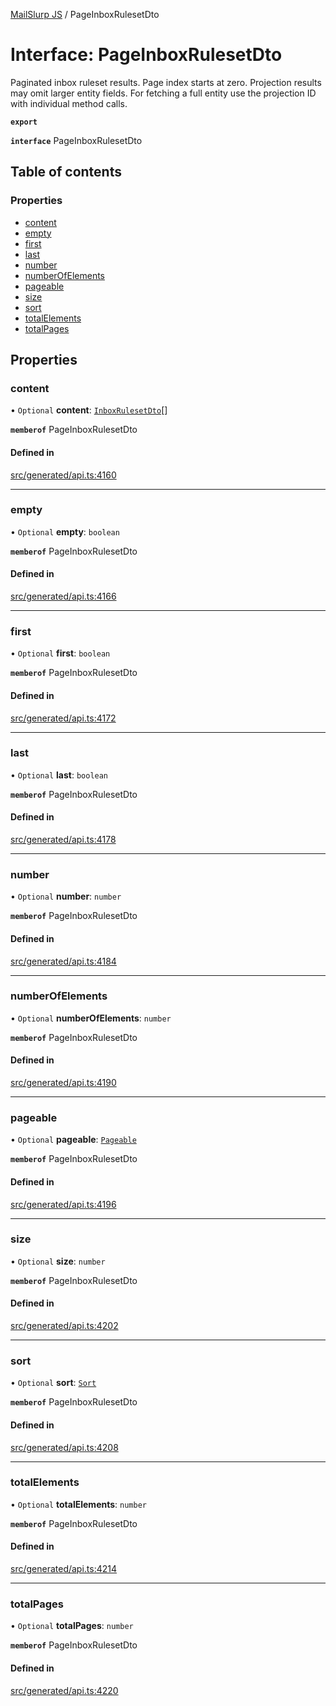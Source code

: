 [MailSlurp JS](../README.md) / PageInboxRulesetDto

# Interface: PageInboxRulesetDto

Paginated inbox ruleset results. Page index starts at zero. Projection results may omit larger entity fields. For fetching a full entity use the projection ID with individual method calls.

**`export`**

**`interface`** PageInboxRulesetDto

## Table of contents

### Properties

- [content](PageInboxRulesetDto.md#content)
- [empty](PageInboxRulesetDto.md#empty)
- [first](PageInboxRulesetDto.md#first)
- [last](PageInboxRulesetDto.md#last)
- [number](PageInboxRulesetDto.md#number)
- [numberOfElements](PageInboxRulesetDto.md#numberofelements)
- [pageable](PageInboxRulesetDto.md#pageable)
- [size](PageInboxRulesetDto.md#size)
- [sort](PageInboxRulesetDto.md#sort)
- [totalElements](PageInboxRulesetDto.md#totalelements)
- [totalPages](PageInboxRulesetDto.md#totalpages)

## Properties

### content

• `Optional` **content**: [`InboxRulesetDto`](InboxRulesetDto.md)[]

**`memberof`** PageInboxRulesetDto

#### Defined in

[src/generated/api.ts:4160](https://github.com/mailslurp/mailslurp-client/blob/6534d6f/src/generated/api.ts#L4160)

___

### empty

• `Optional` **empty**: `boolean`

**`memberof`** PageInboxRulesetDto

#### Defined in

[src/generated/api.ts:4166](https://github.com/mailslurp/mailslurp-client/blob/6534d6f/src/generated/api.ts#L4166)

___

### first

• `Optional` **first**: `boolean`

**`memberof`** PageInboxRulesetDto

#### Defined in

[src/generated/api.ts:4172](https://github.com/mailslurp/mailslurp-client/blob/6534d6f/src/generated/api.ts#L4172)

___

### last

• `Optional` **last**: `boolean`

**`memberof`** PageInboxRulesetDto

#### Defined in

[src/generated/api.ts:4178](https://github.com/mailslurp/mailslurp-client/blob/6534d6f/src/generated/api.ts#L4178)

___

### number

• `Optional` **number**: `number`

**`memberof`** PageInboxRulesetDto

#### Defined in

[src/generated/api.ts:4184](https://github.com/mailslurp/mailslurp-client/blob/6534d6f/src/generated/api.ts#L4184)

___

### numberOfElements

• `Optional` **numberOfElements**: `number`

**`memberof`** PageInboxRulesetDto

#### Defined in

[src/generated/api.ts:4190](https://github.com/mailslurp/mailslurp-client/blob/6534d6f/src/generated/api.ts#L4190)

___

### pageable

• `Optional` **pageable**: [`Pageable`](Pageable.md)

**`memberof`** PageInboxRulesetDto

#### Defined in

[src/generated/api.ts:4196](https://github.com/mailslurp/mailslurp-client/blob/6534d6f/src/generated/api.ts#L4196)

___

### size

• `Optional` **size**: `number`

**`memberof`** PageInboxRulesetDto

#### Defined in

[src/generated/api.ts:4202](https://github.com/mailslurp/mailslurp-client/blob/6534d6f/src/generated/api.ts#L4202)

___

### sort

• `Optional` **sort**: [`Sort`](Sort.md)

**`memberof`** PageInboxRulesetDto

#### Defined in

[src/generated/api.ts:4208](https://github.com/mailslurp/mailslurp-client/blob/6534d6f/src/generated/api.ts#L4208)

___

### totalElements

• `Optional` **totalElements**: `number`

**`memberof`** PageInboxRulesetDto

#### Defined in

[src/generated/api.ts:4214](https://github.com/mailslurp/mailslurp-client/blob/6534d6f/src/generated/api.ts#L4214)

___

### totalPages

• `Optional` **totalPages**: `number`

**`memberof`** PageInboxRulesetDto

#### Defined in

[src/generated/api.ts:4220](https://github.com/mailslurp/mailslurp-client/blob/6534d6f/src/generated/api.ts#L4220)
